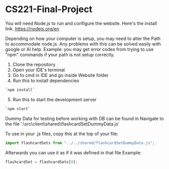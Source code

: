 # CS221-Final-Project

You will need Node.js to run and configure the website. Here's the install link. https://nodejs.org/en

Depending on how your computer is setup, you may need to alter the Path to accommodate node.js. Any problems with this can be solved easily with google or AI help.
Example: you may get error codes from trying to use "npm" commands if your path is not setup correctly. 

1. Clone the repository
2. Open your IDE's terminal
3. Go to cmd in IDE and go inside Website folder
4. Run this to install dependencies
```bash
`npm install` 
```
5. Run this to start the development server
```bash
`npm start`
```

Dummy Data for testing before working with DB can be found in 
Navigate to the file '.\src\client\shared\flashcardSetDummyData.js'

To use in your .js files, copy this at the top of your file:
```javascript
import flashcardSets from "../../shared/flashcardSetDummyData.js";
```
Afterwards you can use it as if it was defined in that file
Example:
```javascript
flashcardSet = flashcardSets[0];
```